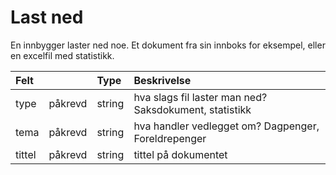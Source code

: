 # Last ned

En innbygger laster ned noe. Et dokument fra sin innboks for eksempel, eller en excelfil med statistikk.

| Felt | | Type | Beskrivelse |
| :--- | :--- | :--- | :--- |
| type | påkrevd | string | hva slags fil laster man ned? Saksdokument, statistikk |
| tema | påkrevd | string | hva handler vedlegget om? Dagpenger, Foreldrepenger |
| tittel | påkrevd | string | tittel på dokumentet |
